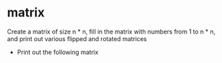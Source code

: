 # matrix
Create a matrix of size n * n, fill in the matrix with numbers from 1 to n * n, and print out various flipped and rotated matrices
- Print out the following matrix

